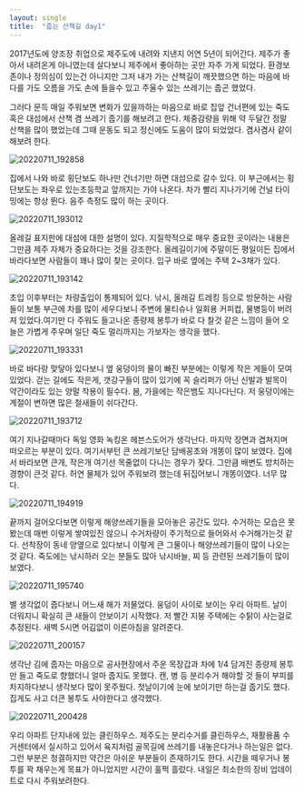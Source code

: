 ```yaml
---
layout: single
title:  "줍는 산책길 day1"
---
```


2017년도에 양조장 취업으로 제주도에 내려와 지낸지 어연 5년이 되어간다. 제주가 좋아서 내려온게 아니였는데 살다보니 제주에서 좋아하는 곳만 자주 가게 되었다. 환경보존이나 정의심이 있는건 아니지만 그저 내가 가는 산책길이 깨끗했으면 하는 마음에 바다를 가도 오름을 가도 손에 들을수 있고 주울수 있는 쓰레기는 줍곤 했었다. 

그러다 문득 매일 주워보면 변화가 있을까하는 마음으로 바로 집앞 건너편에 있는 죽도 혹은 대섬에서 산책 겸 쓰레기 줍기를 해보려고 한다. 체중감량을 위해 약 두달간 정말 산책을 많이 했었는데 그때 운동도 되고 정신에도 도움이 많이 되었었다. 겸사겸사 같이 해보려 한다.

![20220711_192858](../images/2022-07-12-first/20220711_192858.jpg)



집에서 나와 바로 횡단보도 하나만 건너기만 하면 대섬으로 갈수 있다. 이 부근에서는 횡단보도는 좌우로 있는초등학교 앞까지는 가야 나온다. 차가 빨리 지나가기에 건널 타이밍에는 항상 뛴다. 음주 측정도 많이 하는 곳이다.



![20220711_193012](../images/2022-07-12-first/20220711_193012.jpg)



올레길 표지판에 대섬에 대한 설명이 있다. 지질학적으로 매우 중요한 곳이라는 내용은 그만큼 제주 자체가 중요하다는 것을 강조한다. 올레길이기에 주말이든 평일이든 집에서 바라다보면 사람들이 꽤나 많이 찾는 곳이다. 입구 바로 옆에는 주택 2~3채가 있다. 

![20220711_193142](../images/2022-07-12-first/20220711_193142.jpg)



초입 이후부터는 차량출입이 통제되어 있다. 낚시, 올래길 트레킹 등으로 방문하는 사람들이 보통 부근에 차를 많이 세우다보니 주변에 물티슈나 일회용 커피컵, 물병등이 버려져 있었다.여기만 다 주워도 들고나온 종량제 봉투가 바로 다 찰것 같은 느낌이 들어 오늘은 가볍게 주우며 일단 죽도 멀리까지는 가보자는 생각을 했다. 

![20220711_193331](../images/2022-07-12-first/20220711_193331.jpg)



바로 바다랑 맞닿아 있다보니 옆 웅덩이의 물이 빠진 부분에는 이렇게 작은 게들이 모여있었다. 걷는 길에도 작은게, 갯강구들이 많이 있기에 꼭 슬리퍼가 아닌 신발과 발목이 약간이라도 있는 양말 착용이 필수다. 봄, 가을에는 작은뱀도 지나다닌다. 저 웅덩이에는 계절이 변하면 많은 철새들이 쉬다간다.



![20220711_193712](../images/2022-07-12-first/20220711_193712.jpg)



여기 지나갈때마다 독일 영화 녹킹온 헤븐스도어가 생각난다. 마지막 장면과 겹쳐지며 떠오르는 부분이 있다. 여기서부턴 큰 쓰레기보단 담배꽁초와 개똥이 많이 보였다. 집에서 바라보면 큰개, 작은개 여기선 목줄없이 다니는 경우가 잦다. 그만큼 배변도 방치하는 경향이 큰것 같다. 허연 물체가 있어 주워보려 했는데 뒤집어보니 개똥이였다. 너무 많다.



![20220711_194919](../images/2022-07-12-first/20220711_194919.jpg)



 끝까지 걸어오다보면 이렇게 해양쓰레기들을 모아놓은 공간도 있다. 수거하는 모습은 못봤는데 매번 이렇게 쌓여있진 않으니 수거차량이 주기적으로 들어와서 수거해가는것 같다. 선착장이 동네 양옆으로 있다보니 이렇게 큰 그물이나 해양쓰레기들이 많이 나오는 것 같다. 죽도에는 낚시하러 오는 분들도 많아 낚시바늘, 찌 등 관련된 쓰레기들이 많이 보였다. 



![20220711_195740](../images/2022-07-12-first/20220711_195740.jpg)



별 생각없이 줍다보니 어느새 해가 저물었다. 웅덩이 사이로 보이는 우리 아파트. 날이 더워지니 확실히 큰 새들이 안보이기 시작했다. 저 빨간 지붕 주택에는 수탉이 사는걸로 추정된다. 새벽 5시면 어김없이 이른아침을 알려준다.

![20220711_200157](../images/2022-07-12-first/20220711_200157.jpg)



생각난 김에 줍자는 마음으로 공사현장에서 주운 목장갑과 차에 1/4 담겨진 종량제 봉투만 들고 죽도로 향했더니 얼마 줍지도 못했다. 캔, 병 등 분리수거 해야할 것 들이 부피를 차지하다보니 생각보다 많이 못주웠다. 첫날이기에 눈에 보이기만 하는걸 줍기도 했다. 집게도 사고 더큰 봉투도 사야한다고 생각했다.



![20220711_200428](../images/2022-07-12-first/20220711_200428.jpg)



우리 아파트 단지내에 있는 클린하우스. 제주도는 분리수거를 클린하우스, 재활용품 수거센터에서 실시하고 있어서 육지처럼 골목길에 쓰레기를 내놓은다거나 하는일은 없다. 그런 부분은 청결하지만 약간은 아쉬운 부분들이 존재하기도 한다. 시간을 떼우거나 봉투를 꽉 채우는게 목표가 아니었지만 시간이 훌쩍 흘렀다. 내일은 최소한의 장비 업데이트로 다시 주워보려한다.
